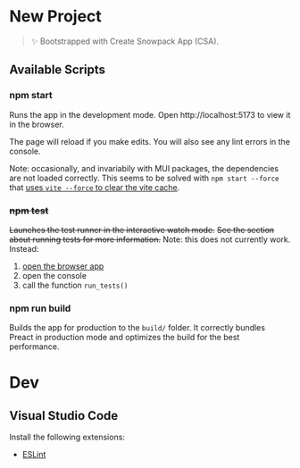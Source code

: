 # New Project

> ✨ Bootstrapped with Create Snowpack App (CSA).

## Available Scripts

### npm start

Runs the app in the development mode.
Open http://localhost:5173 to view it in the browser.

The page will reload if you make edits.
You will also see any lint errors in the console.

Note: occasionally, and invariabily with MUI packages, the dependencies are not loaded correctly.  This seems to be solved with `npm start --force` that [uses `vite --force` to clear the vite cache](https://stackoverflow.com/a/74916125/539490).

### ~~npm test~~

~~Launches the test runner in the interactive watch mode.~~
~~See the section about running tests for more information.~~
Note: this does not currently work.  Instead:

1. [open the browser app](http://localhost:5173/app)
2. open the console
3. call the function `run_tests()`

### npm run build

Builds the app for production to the `build/` folder.
It correctly bundles Preact in production mode and optimizes the build for the best performance.


# Dev

## Visual Studio Code

Install the following extensions:
- [ESLint](https://marketplace.visualstudio.com/items?itemName=dbaeumer.vscode-eslint)
